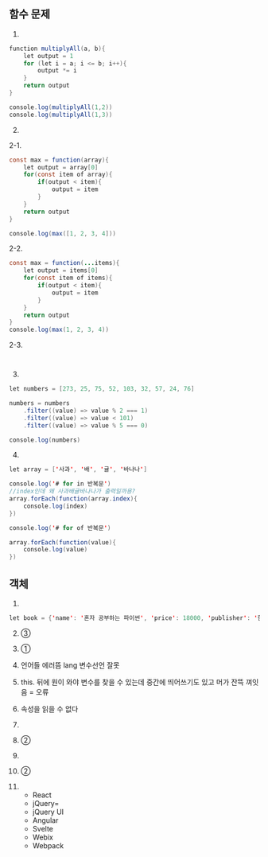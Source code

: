 ## 함수 문제

1.
``` java script
function multiplyAll(a, b){
    let output = 1
    for (let i = a; i <= b; i++){
        output *= i
    }
    return output
}

console.log(multiplyAll(1,2))
console.log(multiplyAll(1,3))
```

2.
2-1.
```java script
const max = function(array){
    let output = array[0]
    for(const item of array){
        if(output < item){
            output = item
        }
    }
    return output
}

console.log(max([1, 2, 3, 4]))
```

2-2.
```java script
const max = function(...items){
    let output = items[0]
    for(const item of items){
        if(output < item){
            output = item
        }
    }
    return output
}
console.log(max(1, 2, 3, 4))

```

2-3.
``` java script



```
3.
```java script
let numbers = [273, 25, 75, 52, 103, 32, 57, 24, 76]

numbers = numbers
    .filter((value) => value % 2 === 1)
    .filter((value) => value < 101)
    .filter((value) => value % 5 === 0)

console.log(numbers)
```

4.
``` java script
let array = ['사과', '배', '귤', '바나나']

console.log('# for in 반복문')
//index인데 왜 사과배귤바나나가 출력일까용?
array.forEach(function(array.index){
    console.log(index)
})

console.log('# for of 반복문')

array.forEach(function(value){
    console.log(value)
})
```

## 객체
1.
```java script
let book = {'name': '혼자 공부하는 파이썬', 'price': 18000, 'publisher': '한빛미디어'};
```
2. ③

3. ①

4. 언어들
    에러뜸 lang 변수선언 잘못

5. this. 뒤에 원이 와야 변수를 찾을 수 있는데 중간에 띄어쓰기도 있고 머가 잔뜩 껴잇음
= 오류

6. 속성을 읽을 수 없다

7.

8. ②

9.

10. ②

11. 
    - React
    - jQuery=
    - jQuery UI
    - Angular
    - Svelte
    - Webix
    - Webpack













